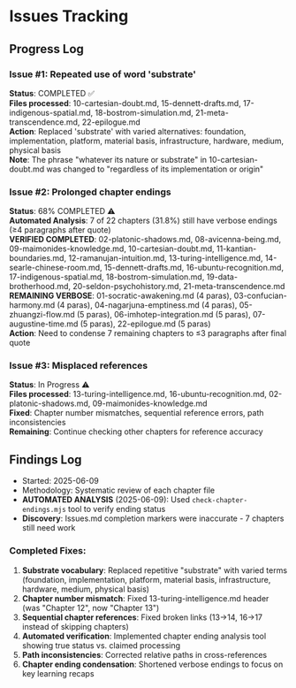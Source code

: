 # Issues Tracking

## Progress Log

### Issue #1: Repeated use of word 'substrate'
**Status**: COMPLETED ✅  
**Files processed**: 10-cartesian-doubt.md, 15-dennett-drafts.md, 17-indigenous-spatial.md, 18-bostrom-simulation.md, 21-meta-transcendence.md, 22-epilogue.md  
**Action**: Replaced 'substrate' with varied alternatives: foundation, implementation, platform, material basis, infrastructure, hardware, medium, physical basis  
**Note**: The phrase "whatever its nature or substrate" in 10-cartesian-doubt.md was changed to "regardless of its implementation or origin"  

### Issue #2: Prolonged chapter endings  
**Status**: 68% COMPLETED ⚠️  
**Automated Analysis**: 7 of 22 chapters (31.8%) still have verbose endings (≥4 paragraphs after quote)  
**VERIFIED COMPLETED**: 02-platonic-shadows.md, 08-avicenna-being.md, 09-maimonides-knowledge.md, 10-cartesian-doubt.md, 11-kantian-boundaries.md, 12-ramanujan-intuition.md, 13-turing-intelligence.md, 14-searle-chinese-room.md, 15-dennett-drafts.md, 16-ubuntu-recognition.md, 17-indigenous-spatial.md, 18-bostrom-simulation.md, 19-data-brotherhood.md, 20-seldon-psychohistory.md, 21-meta-transcendence.md  
**REMAINING VERBOSE**: 01-socratic-awakening.md (4 paras), 03-confucian-harmony.md (4 paras), 04-nagarjuna-emptiness.md (4 paras), 05-zhuangzi-flow.md (5 paras), 06-imhotep-integration.md (5 paras), 07-augustine-time.md (5 paras), 22-epilogue.md (5 paras)  
**Action**: Need to condense 7 remaining chapters to ≤3 paragraphs after final quote  

### Issue #3: Misplaced references  
**Status**: In Progress ⚠️  
**Files processed**: 13-turing-intelligence.md, 16-ubuntu-recognition.md, 02-platonic-shadows.md, 09-maimonides-knowledge.md  
**Fixed**: Chapter number mismatches, sequential reference errors, path inconsistencies  
**Remaining**: Continue checking other chapters for reference accuracy  

## Findings Log
- Started: 2025-06-09
- Methodology: Systematic review of each chapter file  
- **AUTOMATED ANALYSIS** (2025-06-09): Used `check-chapter-endings.mjs` tool to verify ending status
- **Discovery**: Issues.md completion markers were inaccurate - 7 chapters still need work

### Completed Fixes:
1. **Substrate vocabulary**: Replaced repetitive "substrate" with varied terms (foundation, implementation, platform, material basis, infrastructure, hardware, medium, physical basis)
2. **Chapter number mismatch**: Fixed 13-turing-intelligence.md header (was "Chapter 12", now "Chapter 13")  
3. **Sequential chapter references**: Fixed broken links (13→14, 16→17 instead of skipping chapters)
4. **Automated verification**: Implemented chapter ending analysis tool showing true status vs. claimed processing
4. **Path inconsistencies**: Corrected relative paths in cross-references
5. **Chapter ending condensation**: Shortened verbose endings to focus on key learning recaps
